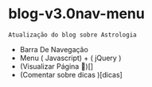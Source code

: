 # blog-v3.0nav-menu
`Atualização do blog sobre Astrologia` 
-  Barra De Navegação
-  Menu ( Javascript) + ( jQuery )
-  (Visualizar Página 📃)[]
-  (Comentar sobre dicas )[dicas]
